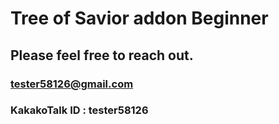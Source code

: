 # Tree of Savior addon Beginner
## Please feel free to reach out.
### tester58126@gmail.com
### KakakoTalk ID : tester58126
